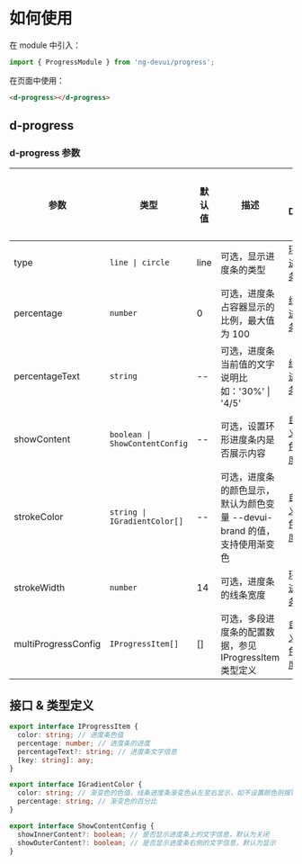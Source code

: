 # 如何使用

在 module 中引入：

```ts
import { ProgressModule } from 'ng-devui/progress';
```

在页面中使用：

```html
<d-progress></d-progress>
```

## d-progress

### d-progress 参数

| 参数                | 类型                           | 默认值 | 描述                                                                      | 跳转 Demo                               | 全局配置项 |
| ------------------- | ------------------------------ | ------ | ------------------------------------------------------------------------- | --------------------------------------- | ---------- |
| type                | `line \| circle`               | line   | 可选，显示进度条的类型                                                    | [环形进度条](demo#circle-usage)         |
| percentage          | `number`                       | 0      | 可选，进度条占容器显示的比例，最大值为 100                                | [线形进度条](demo#basic-usage)          |
| percentageText      | `string`                       | --     | 可选，进度条当前值的文字说明比如：'30%' \| '4/5'                          | [线形进度条](demo#basic-usage)          |
| showContent         | `boolean \| ShowContentConfig` | --     | 可选，设置环形进度条内是否展示内容                                        | [自定义多色进度条](demo#multiple-usage) |
| strokeColor         | `string \| IGradientColor[]`   | --     | 可选，进度条的颜色显示，默认为颜色变量 --devui-brand 的值，支持使用渐变色 | [自定义多色进度条](demo#multiple-usage) |
| strokeWidth         | `number`                       | 14     | 可选，进度条的线条宽度                                                    | [环形进度条](demo#circle-usage)         |
| multiProgressConfig | `IProgressItem[]`              | []     | 可选，多段进度条的配置数据，参见 IProgressItem 类型定义                   | [自定义多色进度条](demo#multiple-usage) |

## 接口 & 类型定义

```typescript
export interface IProgressItem {
  color: string; // 进度条色值
  percentage: number; // 进度条的进度
  percentageText?: string; // 进度条文字信息
  [key: string]: any;
}

export interface IGradientColor {
  color: string; // 渐变色的色值，线条进度条渐变色从左至右显示，如不设置颜色则按line-gradient样式规则设置渐变色范围
  percentage: string; // 渐变色的百分比
}

export interface ShowContentConfig {
  showInnerContent?: boolean; // 是否显示进度条上的文字信息，默认为关闭
  showOuterContent?: boolean; // 是否显示进度条右侧的文字信息，默认为显示
}
```
